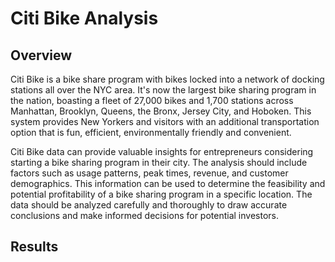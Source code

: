 # Citi Bike Analysis


## Overview


Citi Bike is a bike share program with bikes locked into a network of docking stations all over the NYC area. It's now the largest bike sharing program in the nation, boasting a fleet of 27,000 bikes and 1,700 stations across Manhattan, Brooklyn, Queens, the Bronx, Jersey City, and Hoboken. This system provides New Yorkers and visitors with an additional transportation option that is fun, efficient, environmentally friendly and convenient. 

Citi Bike data can provide valuable insights for entrepreneurs considering starting a bike sharing program in their city. The analysis should include factors such as usage patterns, peak times, revenue, and customer demographics. This information can be used to determine the feasibility and potential profitability of a bike sharing program in a specific location. The data should be analyzed carefully and thoroughly to draw accurate conclusions and make informed decisions for potential investors.


## Results




